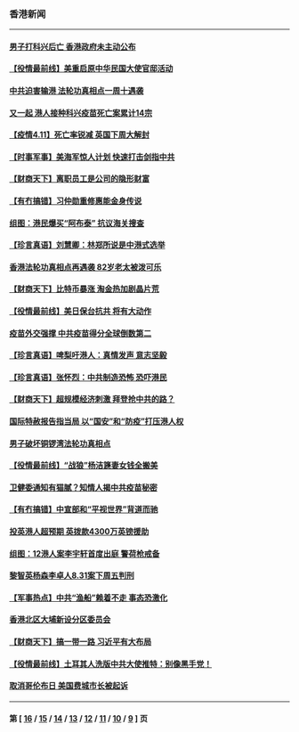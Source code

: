 ### 香港新闻
---
#### [男子打科兴后亡 香港政府未主动公布](../../pages/ncid1349362/n12873245.md) 
#### [【役情最前线】美重启原中华民国大使官邸活动](../../pages/ncid1349362/n12872914.md) 
#### [中共迫害输港 法轮功真相点一周十遇袭](../../pages/ncid1349362/n12873029.md) 
#### [又一起 港人接种科兴疫苗死亡案累计14宗](../../pages/ncid1349362/n12872483.md) 
#### [【疫情4.11】死亡率锐减 英国下周大解封](../../pages/ncid1349362/n12872308.md) 
#### [【时事军事】美海军惊人计划 快速打击剑指中共](../../pages/ncid1349362/n12870071.md) 
#### [【财商天下】离职员工是公司的隐形财富](../../pages/ncid1349362/n12871503.md) 
#### [【有冇搞错】习仲勋重修惠能金身传说](../../pages/ncid1349362/n12870676.md) 
#### [组图：港民爆买“阿布泰” 抗议海关搜查](../../pages/ncid1349362/n12871076.md) 
#### [【珍言真语】刘慧卿：林郑所说是中港式选举](../../pages/ncid1349362/n12870636.md) 
#### [香港法轮功真相点再遇袭 82岁老太被泼可乐](../../pages/ncid1349362/n12870518.md) 
#### [【财商天下】比特币暴涨 淘金热加剧晶片荒](../../pages/ncid1349362/n12869642.md) 
#### [【役情最前线】美日保台抗共 将有大动作](../../pages/ncid1349362/n12870271.md) 
#### [疫苗外交强撑 中共疫苗得分全球倒数第二](../../pages/ncid1349362/n12870141.md) 
#### [【珍言真语】啤梨吁港人：真情发声 意志坚毅](../../pages/ncid1349362/n12869830.md) 
#### [【珍言真语】张怀烈：中共制造恐怖 恐吓港民](../../pages/ncid1349362/n12867989.md) 
#### [【财商天下】超规模经济刺激 拜登抢中共的路？](../../pages/ncid1349362/n12867070.md) 
#### [国际特赦报告指当局 以“国安”和“防疫”打压港人权](../../pages/ncid1349362/n12867957.md) 
#### [男子破坏铜锣湾法轮功真相点](../../pages/ncid1349362/n12867924.md) 
#### [【役情最前线】“战狼”杨洁篪妻女钱全搬美](../../pages/ncid1349362/n12867507.md) 
#### [卫健委通知有猫腻？知情人揭中共疫苗秘密](../../pages/ncid1349362/n12867328.md) 
#### [【有冇搞错】中宣部和“平视世界”背道而驰](../../pages/ncid1349362/n12865391.md) 
#### [投英港人超预期 英拨款4300万英镑援助](../../pages/ncid1349362/n12866733.md) 
#### [组图：12港人案李宇轩首度出庭 警荷枪戒备](../../pages/ncid1349362/n12866491.md) 
#### [黎智英杨森李卓人8.31案下周五判刑](../../pages/ncid1349362/n12865487.md) 
#### [【军事热点】中共“渔船”赖着不走 事态恐激化](../../pages/ncid1349362/n12861889.md) 
#### [香港北区大埔新设分区委员会](../../pages/ncid1349362/n12865443.md) 
#### [【财商天下】搞一带一路 习近平有大布局](../../pages/ncid1349362/n12864674.md) 
#### [【役情最前线】土耳其人洗版中共大使推特：别像黑手党！](../../pages/ncid1349362/n12864802.md) 
#### [取消哥伦布日 美国费城市长被起诉](../../pages/ncid1349362/n12865160.md) 

---
#### 第 [ [16](./16.md) / [15](./15.md) / [14](./14.md) / [13](./13.md) / [12](./12.md) / [11](./11.md) / [10](./10.md) / [9](./9.md) ] 页
